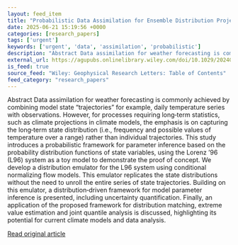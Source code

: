 ```yaml
---
layout: feed_item
title: "Probabilistic Data Assimilation for Ensemble Distribution Projections With Generative Machine Learning: A Lorenz ’96 Proof‐of‐Concept"
date: 2025-06-21 15:19:56 +0000
categories: [research_papers]
tags: ['urgent']
keywords: ['urgent', 'data', 'assimilation', 'probabilistic']
description: "Abstract Data assimilation for weather forecasting is commonly achieved by combining model state “trajectories” for example, daily temperature series with ob..."
external_url: https://agupubs.onlinelibrary.wiley.com/doi/10.1029/2024GL112523?af=R
is_feed: true
source_feed: "Wiley: Geophysical Research Letters: Table of Contents"
feed_category: "research_papers"
---
```


Abstract Data assimilation for weather forecasting is commonly achieved by combining model state “trajectories” for example, daily temperature series with observations. However, for processes requiring long‐term statistics, such as climate projections in climate models, the emphasis is on capturing the long‐term state distribution (i.e., frequency and possible values of temperature over a range) rather than individual trajectories. This study introduces a probabilistic framework for parameter inference based on the probability distribution functions of state variables, using the Lorenz ’96 (L96) system as a toy model to demonstrate the proof of concept. We develop a distribution emulator for the L96 system using conditional normalizing flow models. This emulator replicates the state distributions without the need to unroll the entire series of state trajectories. Building on this emulator, a distribution‐driven framework for model parameter inference is presented, including uncertainty quantification. Finally, an application of the proposed framework for distribution matching, extreme value estimation and joint quantile analysis is discussed, highlighting its potential for current climate models and data analysis.

[Read original article](https://agupubs.onlinelibrary.wiley.com/doi/10.1029/2024GL112523?af=R)
